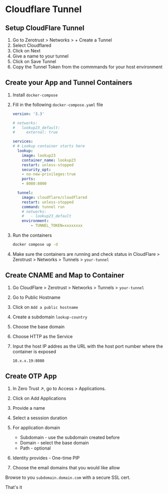 # Cloudflare Tunnel
## Setup CloudFlare Tunnel
1. Go to Zerotrust > Networks > + Create a Tunnel
2. Select Cloudflared
3. Click on Next 
4. Give a name to your tunnel
5. Click on Save Tunnel
6. Copy the Tunnel Token from the commmands for your host environment

## Create your App and Tunnel Containers

1. Install ``docker-compose``
2. Fill in the following ``docker-compose.yaml`` file
   
    ```yaml
    version: '3.3'

    # networks:
    #   lookup23_default:
    #     external: true

    services: 
    # # Lookup container starts here 
      lookup:
        image: lookup23
        container_name: lookup23
        restart: unless-stopped
        security_opt:
        - no-new-privileges:true
        ports:
        - 8080:8000

      tunnel:
        image: cloudflare/cloudflared
        restart: unless-stopped
        command: tunnel run
        # networks:
        #   - lookup23_default
        environment:
            - TUNNEL_TOKEN=xxxxxxxx
    ```
3. Run the containers
    
    ```bash
    docker compose up -d
    ```
4. Make sure the containers are running and check status in CloudFlare > Zerotrust > Networks > Tunnels > ``your-tunnel``

## Create CNAME and Map to Container

1. Go CloudFlare > Zerotrust > Networks > Tunnels > ``your-tunnel``
2. Go to Public Hostname
3. Click on ``Add a public hostname``
4. Create a subdomain ``lookup-country``
5. Choose the base domain
6. Choose HTTP as the Service
7. Input the host IP addres as the URL with the host port number where the container is exposed
    
    ```url
    10.x.x.19:8080
    ```

## Create OTP App

1. In Zero Trust ↗, go to Access > Applications.
2. Click on Add Applications
3. Provide a name
4. Select a sesssion duration   
5. For application domain
   
   - Subdomain - use the subdomain created before
   - Domain - select the base domain 
   - Path - optional 

6. Identity provides - One-time PIP
7. Choose the email domains that you would like allow

Browse to you ``subdomain.domain.com`` with a secure SSL cert. 

That's it

